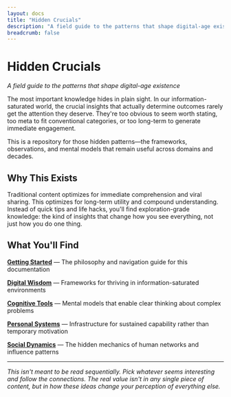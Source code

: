 ```yaml
---
layout: docs
title: "Hidden Crucials"
description: "A field guide to the patterns that shape digital-age existence"
breadcrumb: false
---
```


# Hidden Crucials

*A field guide to the patterns that shape digital-age existence*

The most important knowledge hides in plain sight. In our information-saturated world, the crucial insights that actually determine outcomes rarely get the attention they deserve. They're too obvious to seem worth stating, too meta to fit conventional categories, or too long-term to generate immediate engagement.

This is a repository for those hidden patterns—the frameworks, observations, and mental models that remain useful across domains and decades.

## Why This Exists

Traditional content optimizes for immediate comprehension and viral sharing. This optimizes for long-term utility and compound understanding. Instead of quick tips and life hacks, you'll find exploration-grade knowledge: the kind of insights that change how you see everything, not just how you do one thing.

## What You'll Find

**[Getting Started](/getting-started/)** — The philosophy and navigation guide for this documentation

**[Digital Wisdom](/digital-wisdom/)** — Frameworks for thriving in information-saturated environments  

**[Cognitive Tools](/cognitive-frameworks/)** — Mental models that enable clear thinking about complex problems

**[Personal Systems](/personal-systems/)** — Infrastructure for sustained capability rather than temporary motivation

**[Social Dynamics](/social-dynamics/)** — The hidden mechanics of human networks and influence patterns

---

*This isn't meant to be read sequentially. Pick whatever seems interesting and follow the connections. The real value isn't in any single piece of content, but in how these ideas change your perception of everything else.*